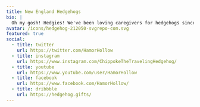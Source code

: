```yaml
---
title: New England Hedgehogs
bio: |
  Oh my gosh! Hedgies! We've been loving caregivers for hedgehogs since the mid-nineties. While hedgehogs are not native to New England (or anywhere in the United States), properly-socialized hedgehogs make for wonderful pocket-pet companions.
avatar: /icons/hedgehog-212050-svgrepo-com.svg
featured: true
social:
  - title: twitter
    url: https://twitter.com/HamorHollow
  - title: instagram
    url: https://www.instagram.com/ChippokeTheTravelingHedgehog/
  - title: youtube
    url: https://www.youtube.com/user/HamorHollow
  - title: facebook
    url: https://www.facebook.com/HamorHollow/
  - title: dribbble
    url: https://hedgehog.gifts/
---
```


